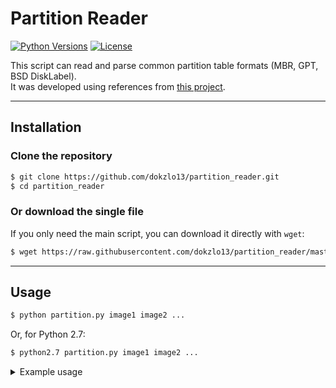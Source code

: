# Partition Reader

[![Python Versions](https://img.shields.io/badge/Python-2.7%20%7C%203.x-blue.svg)](#)
[![License](https://img.shields.io/badge/License-MIT-green.svg)](#)

This script can read and parse common partition table formats (MBR, GPT, BSD DiskLabel).  
It was developed using references from [this project](https://github.com/jrd/pyreadpartitions).

---

## Installation

### Clone the repository

```bash
$ git clone https://github.com/dokzlo13/partition_reader.git
$ cd partition_reader
```

### Or download the single file

If you only need the main script, you can download it directly with `wget`:

```bash
$ wget https://raw.githubusercontent.com/dokzlo13/partition_reader/master/partition.py
```

---

## Usage

```bash
$ python partition.py image1 image2 ...
```

Or, for Python 2.7:

```bash
$ python2.7 partition.py image1 image2 ...
```

<details>
  <summary>Example usage</summary>

```bash
$ python partition.py --help
usage: partition.py [-h] [-l] drives [drives ...]

Util to read MBR, GPT or BSD DiskTable tables

positional arguments:
  drives      Drives (or images) to read partitions

options:
  -h, --help  show this help message and exit

----------------------------------------------------------------------------

$ python partition.py ./examples/disk.img

##### IMAGE disk.img #####
MBR Header
----------------------------------------------------------------------------------------
File dump       | #Parts   | FS or potential FS   |  Start   |   Size     |   Note     |
                |          |                      |          |            | *-active   |
----------------------------------------------------------------------------------------
disk.img        | Serial: 0x00000000                                                   |
----------------------------------------------------------------------------------------
                |    1    |  EFI GPT protec MBR   |    1     |   20479    |   ID=0xEE  |
----------------------------------------------------------------------------------------
---
GPT Header
-----------------------------------------------------------------------------------------------------------------------------------------
File dump       | #Parts   |           Partition GUID            |  Start   |    Size    |        FS or potential FS        |   Note    |
-----------------------------------------------------------------------------------------------------------------------------------------
 disk.img       | GUID: 0xA924656E-9A06-4F9E-82E2-CFEC246890F6                                                                          |
-----------------------------------------------------------------------------------------------------------------------------------------
                |    1    | 0FC63DAF-8483-4772-8E79-3D69D8477DE4 |   2048   |   18398    | Linux filesystem data           |     0      |
                |         | 943FC24C-950E-4E13-8D60-503407C8159E |          |            |                                 |            |
-----------------------------------------------------------------------------------------------------------------------------------------
---
No Disklabel
---

```

</details>
